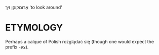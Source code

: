 אַרומקוקן זיך
'to look around'

ETYMOLOGY
===========
Perhaps a calque of Polish rozglądać się (though one would expect the prefix -צע).